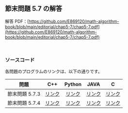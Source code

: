 ## 節末問題 5.7 の解答

解答 PDF：[https://github.com/E869120/math-algorithm-book/blob/main/editorial/chap5-7/chap5-7.pdf](https://github.com/E869120/math-algorithm-book/blob/main/editorial/chap5-7/chap5-7.pdf)

<br />

### ソースコード

各問題のプログラムのリンクは、以下の通りです。

| 問題 | C++ | Python | JAVA | C |
|:---:|:---:|:---:|:---:|:---:|
| 節末問題 5.7.3 | [リンク](https://github.com/E869120/math-algorithm-book/blob/main/editorial/chap5-7/prob5-7-3.cpp) | [リンク](https://github.com/E869120/math-algorithm-book/blob/main/editorial/chap5-7/prob5-7-3.py) | [リンク](https://github.com/E869120/math-algorithm-book/blob/main/editorial/chap5-7/prob5-7-3.java) | [リンク](https://github.com/E869120/math-algorithm-book/blob/main/editorial/chap5-7/prob5-7-3.c) |
| 節末問題 5.7.4 | [リンク](https://github.com/E869120/math-algorithm-book/blob/main/editorial/chap5-7/prob5-7-4.cpp) | [リンク](https://github.com/E869120/math-algorithm-book/blob/main/editorial/chap5-7/prob5-7-4.py) | [リンク](https://github.com/E869120/math-algorithm-book/blob/main/editorial/chap5-7/prob5-7-4.java) | [リンク](https://github.com/E869120/math-algorithm-book/blob/main/editorial/chap5-7/prob5-7-4.c) |